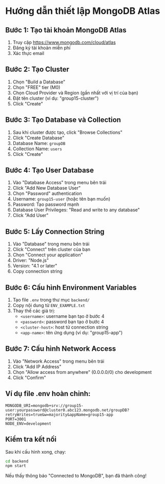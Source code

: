 # Hướng dẫn thiết lập MongoDB Atlas

## Bước 1: Tạo tài khoản MongoDB Atlas
1. Truy cập https://www.mongodb.com/cloud/atlas
2. Đăng ký tài khoản miễn phí
3. Xác thực email

## Bước 2: Tạo Cluster
1. Chọn "Build a Database"
2. Chọn "FREE" tier (M0)
3. Chọn Cloud Provider và Region (gần nhất với vị trí của bạn)
4. Đặt tên cluster (ví dụ: "group15-cluster")
5. Click "Create"

## Bước 3: Tạo Database và Collection
1. Sau khi cluster được tạo, click "Browse Collections"
2. Click "Create Database"
3. Database Name: `groupDB`
4. Collection Name: `users`
5. Click "Create"

## Bước 4: Tạo User Database
1. Vào "Database Access" trong menu bên trái
2. Click "Add New Database User"
3. Chọn "Password" authentication
4. Username: `group15-user` (hoặc tên bạn muốn)
5. Password: Tạo password mạnh
6. Database User Privileges: "Read and write to any database"
7. Click "Add User"

## Bước 5: Lấy Connection String
1. Vào "Database" trong menu bên trái
2. Click "Connect" trên cluster của bạn
3. Chọn "Connect your application"
4. Driver: "Node.js"
5. Version: "4.1 or later"
6. Copy connection string

## Bước 6: Cấu hình Environment Variables
1. Tạo file `.env` trong thư mục `backend/`
2. Copy nội dung từ `ENV_EXAMPLE.txt`
3. Thay thế các giá trị:
   - `<username>`: username bạn tạo ở bước 4
   - `<password>`: password bạn tạo ở bước 4
   - `<cluster-host>`: host từ connection string
   - `<app-name>`: tên ứng dụng (ví dụ: "group15-app")

## Bước 7: Cấu hình Network Access
1. Vào "Network Access" trong menu bên trái
2. Click "Add IP Address"
3. Chọn "Allow access from anywhere" (0.0.0.0/0) cho development
4. Click "Confirm"

## Ví dụ file .env hoàn chỉnh:
```
MONGODB_URI=mongodb+srv://group15-user:yourpassword@cluster0.abc123.mongodb.net/groupDB?retryWrites=true&w=majority&appName=group15-app
PORT=3001
NODE_ENV=development
```

## Kiểm tra kết nối
Sau khi cấu hình xong, chạy:
```bash
cd backend
npm start
```

Nếu thấy thông báo "Connected to MongoDB", bạn đã thành công!

